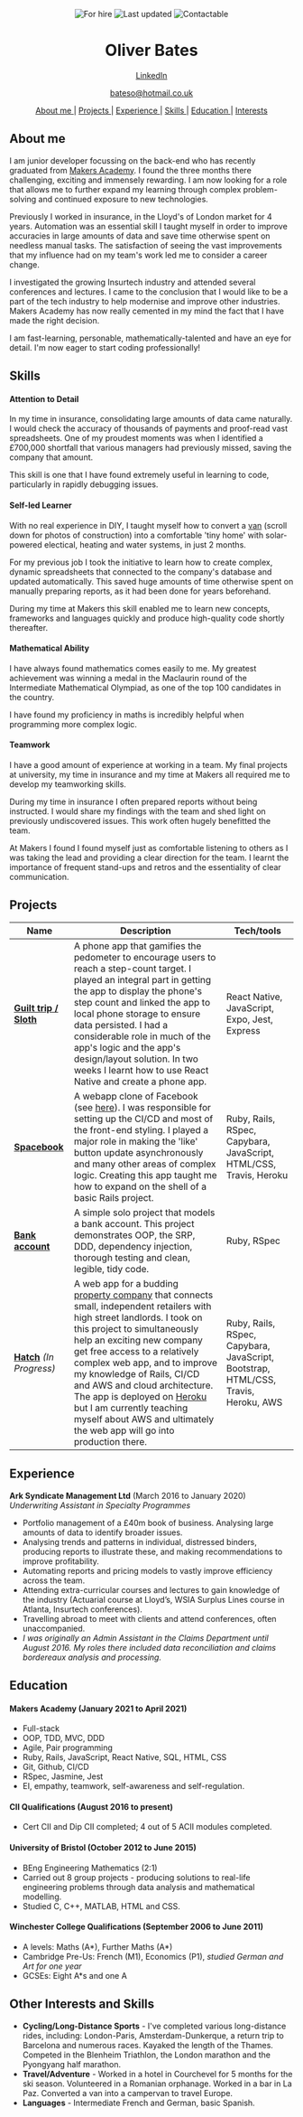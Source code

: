 <div align="center">

![For hire](https://img.shields.io/badge/Available_for_hire-Immediately-brightgreen)
![Last updated](https://img.shields.io/badge/Last_updated-April_2021-FCCA46)
![Contactable](https://img.shields.io/badge/Contactable-Feel_free-17BEBB)

</div>

<h1 align="center">Oliver Bates</h1>

<div align="center">

[LinkedIn](https://www.linkedin.com/in/oliver-bates-89256812a/)

bateso@hotmail.co.uk

[About me ](#about-me) |
[Projects ](#projects) |
[Experience ](#experience) |
[Skills ](#skills) |
[Education ](#education) |
[Interests ](#other-interests-and-skills)

</div>

## About me 

I am junior developer focussing on the back-end who has recently graduated from [Makers Academy](https://makers.tech). I found the three months there challenging, exciting and immensely rewarding. I am now looking for a role that allows me to further expand my learning through complex problem-solving and continued exposure to new technologies. 

Previously I worked in insurance, in the Lloyd's of London market for 4 years. Automation was an essential skill I taught myself in order to improve accuracies in large amounts of data and save time otherwise spent on needless manual tasks. The satisfaction of seeing the vast improvements that my influence had on my team's work led me to consider a career change. 

I investigated the growing Insurtech industry and attended several conferences and lectures. I came to the conclusion that I would like to be a part of the tech industry to help modernise and improve other industries. Makers Academy has now really cemented in my mind the fact that I have made the right decision.

I am fast-learning, personable, mathematically-talented and have an eye for detail. I'm now eager to start coding professionally!

<!-- After graduating from Bristol University with a degree in Engineering Mathematics, I spent four years working in insurance as an underwriter in the Lloyd's of London market. The marketplace is well-known for its antiquated technologies and it was there that I really learned of the importance of good tech. 

Automation was an essential skill I taught myself in order to improve accuracies in large amounts of data and save time otherwise spent on needless manual tasks. The satisfaction of seeing the vast improvements that my influence had on my team's work led me to consider a career change. I investigated the growing Insurtech industry and attended several conferences and lectures. I came to the conclusion that I would like to be a part of the tech industry to help modernise and improve other industries.

For the first 3 months of 2021 I was a student at Makers Academy. Here I became fully certain that I'd made the right decision to change career. The three months were challenging, exciting and immensely rewarding. I am now looking for a role that allows me to further expand my learning as much as possible with complex problem-solving and continued exposure to new technologies.  -->


<!-- A sentence about who and what you are. Then a sentence about what you've achieved. And then a sentence about what excites you about tech.  -->

## Skills


#### Attention to Detail

In my time in insurance, consolidating large amounts of data came naturally. I would check the accuracy of thousands of payments and proof-read vast spreadsheets. One of my proudest moments was when I identified a £700,000 shortfall that various managers had previously missed, saving the company that amount. 

This skill is one that I have found extremely useful in learning to code, particularly in rapidly debugging issues.  

#### Self-led Learner

With no real experience in DIY, I taught myself how to convert a [van](https://www.instagram.com/tunathevan/) (scroll down for photos of construction) into a comfortable 'tiny home' with solar-powered electical, heating and water systems, in just 2 months. 

For my previous job I took the initiative to learn how to create complex, dynamic spreadsheets that connected to the company's database and updated automatically. This saved huge amounts of time otherwise spent on manually preparing reports, as it had been done for years beforehand. 

During my time at Makers this skill enabled me to learn new concepts, frameworks and languages quickly and produce high-quality code shortly thereafter.
 
<!-- During my time at makers I was able to learn new concepts, frameworks and languages quickly and produce high-quality code shortly thereafter. I produced a logically complex app that modelled a [bowling scorecard](https://github.com/bateso88/bowling-challenge) just 5 days after first coming across JavaScript. -->

#### Mathematical Ability

I have always found mathematics comes easily to me. My greatest achievement was winning a medal in the Maclaurin round of the Intermediate Mathematical Olympiad, as one of the top 100 candidates in the country. 

I have found my proficiency in maths is incredibly helpful when programming more complex logic. 

#### Teamwork 

I have a good amount of experience at working in a team. My final projects at university, my time in insurance and my time at Makers all required me to develop my teamworking skills. 

During my time in insurance I often prepared reports without being instructed. I would share my findings with the team and shed light on previously undiscovered issues. This work often hugely benefitted the team. 

At Makers I found I found myself just as comfortable listening to others as I was taking the lead and providing a clear direction for the team. I learnt the importance of frequent stand-ups and retros and the essentiality of clear communication.
 

<!-- #### Teamwork (MAYBE REPLACE WITH PROBLEM SOLVING??)

(((((NEEDS AN EXAMPLE)))))
From my final group projects at university to my time working in insurance, I have always found myself well-adjusted to working in a team. I am equally happy listening to other members' ideas and trying to get my point across, so long as the team succeeds. I am willing to take initiative and do extra work if I know it will benefit the team. -->

## Projects

| Name                         | Description       | Tech/tools        |
| ---------------------------- | ----------------- | ----------------- |
| **[Guilt trip / Sloth](https://github.com/bateso88/Guilt_Trip)**            | A phone app that gamifies the pedometer to encourage users to reach a step-count target. I played an integral part in getting the app to display the phone's step count and linked the app to local phone storage to ensure data persisted. I had a considerable role in much of the app's logic and the app's design/layout solution. In two weeks I learnt how to use React Native and create a phone app. | React Native, JavaScript, Expo, Jest, Express |
| **[Spacebook](https://github.com/bateso88/acebook-sholk)**  | A webapp clone of Facebook (see [here](https://limitless-fortress-82053.herokuapp.com/)). I was responsible for setting up the CI/CD and most of the front-end styling. I played a major role in making the 'like' button update asynchronously and many other areas of complex logic. Creating this app taught me how to expand on the shell of a basic Rails project. | Ruby, Rails, RSpec, Capybara, JavaScript, HTML/CSS, Travis, Heroku               |
| **[Bank account](https://github.com/bateso88/bank-tech-test)** | A simple solo project that models a bank account. This project demonstrates OOP, the SRP, DDD, dependency injection, thorough testing and clean, legible, tidy code.  | Ruby, RSpec          |
| **[Hatch](https://github.com/bateso88/Hatch)** _(In Progress)_ | A web app for a budding [property company](https://hatch-retail.space/) that connects small, independent retailers with high street landlords. I took on this project to simultaneously help an exciting new company get free access to a relatively complex web app, and to improve my knowledge of Rails, CI/CD and AWS and cloud architecture. The app is deployed on [Heroku](https://stormy-brushlands-49881.herokuapp.com/) but I am currently teaching myself about AWS and ultimately the web app will go into production there. | Ruby, Rails, RSpec, Capybara, JavaScript, Bootstrap, HTML/CSS, Travis, Heroku, AWS             |

## Experience

**Ark Syndicate Management Ltd** (March 2016 to January 2020)  
_Underwriting Assistant in Specialty Programmes_

- Portfolio management of a £40m book of business. Analysing large amounts of data to identify broader issues.
- Analysing trends and patterns in individual, distressed binders, producing reports to illustrate these, and making recommendations to improve profitability.
- Automating reports and pricing models to vastly improve efficiency across the team.
- Attending extra-curricular courses and lectures to gain knowledge of the industry (Actuarial course at Lloyd’s, WSIA Surplus Lines course in Atlanta, Insurtech conferences).
- Travelling abroad to meet with clients and attend conferences, often unaccompanied.
- _I was originally an Admin Assistant in the Claims Department until August 2016. My roles there included data reconciliation and claims bordereaux analysis and processing._

<!-- **Ark Syndicate Management Ltd** (March 2016 to August 2016)  
_Administrative Assistant in the Claims Department_
- Claims bordereaux analysis and processing.
- Data reconciliation. -->

## Education

#### Makers Academy (January 2021 to April 2021)

- Full-stack
- OOP, TDD, MVC, DDD
- Agile, Pair programming
- Ruby, Rails, JavaScript, React Native, SQL, HTML, CSS
- Git, Github, CI/CD
- RSpec, Jasmine, Jest
- EI, empathy, teamwork, self-awareness and self-regulation.

#### CII Qualifications (August 2016 to present)
- Cert CII and Dip CII completed; 4 out of 5 ACII modules completed.

#### University of Bristol (October 2012 to June 2015)

- BEng Engineering Mathematics (2:1)
- Carried out 8 group projects - producing solutions to real-life engineering problems through data analysis and mathematical modelling.
- Studied C, C++, MATLAB, HTML and CSS.

#### Winchester College Qualifications (September 2006 to June 2011)
- A levels: Maths (A*), Further Maths (A*)
- Cambridge Pre-Us: French (M1), Economics (P1), _studied German and Art for one year_
- GCSEs: Eight A*s and one A

## Other Interests and Skills

- **Cycling/Long-Distance Sports** - I've completed various long-distance rides, including: London-Paris, Amsterdam-Dunkerque, a return trip to Barcelona and numerous races. Kayaked the length of the Thames. Competed in the Blenheim Triathlon, the London marathon and the Pyongyang half marathon.
- **Travel/Adventure** - Worked in a hotel in Courchevel for 5 months for the ski season. Volunteered in a Romanian orphanage. Worked in a bar in La Paz. Converted a van into a campervan to travel Europe.
- **Languages** - Intermediate French and German, basic Spanish.
